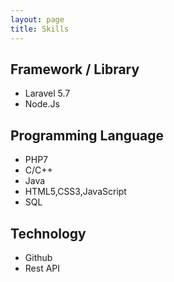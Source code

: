 ```yaml
---
layout: page
title: Skills
---
```



## Framework / Library
* Laravel 5.7
* Node.Js

## Programming Language 
* PHP7
* C/C++ 
* Java 
* HTML5,CSS3,JavaScript
* SQL

## Technology 
* Github 
* Rest API





